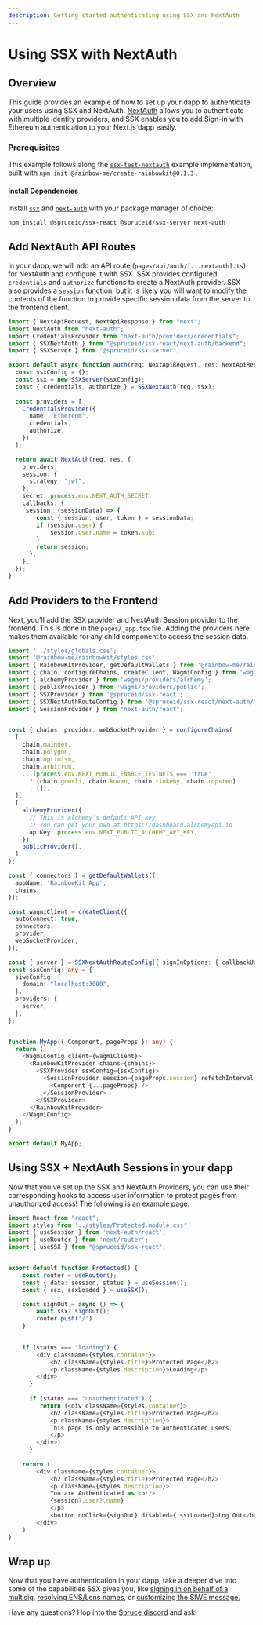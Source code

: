 ```yaml
---
description: Getting started authenticating using SSX and NextAuth
---
```


# Using SSX with NextAuth

## Overview

This guide provides an example of how to set up your dapp to authenticate your users using SSX and NextAuth. [NextAuth](https://authjs.dev/) allows you to authenticate with multiple identity providers, and SSX enables you to add Sign-in with Ethereum authentication to your Next.js dapp easily.

### Prerequisites

This example follows along the [`ssx-test-nextauth`](https://github.com/spruceid/ssx/tree/main/examples/ssx-test-nextauth) example implementation, built with `npm init @rainbow-me/create-rainbowkit@0.1.3` .

#### Install Dependencies

Install [`ssx`](https://www.npmjs.com/package/@spruceid/ssx-react) and [`next-auth`](https://next-auth.js.org/getting-started/example#existing-project) with your package manager of choice:

```
npm install @spruceid/ssx-react @spruceid/ssx-server next-auth
```

## Add NextAuth API Routes

In your dapp, we will add an API route (`pages/api/auth/[...nextauth].ts`) for NextAuth and configure it with SSX. SSX provides configured `credentials` and `authorize` functions to create a NextAuth provider. SSX also provides a `session` function, but it is likely you will want to modify the contents of the function to provide specific session data from the server to the frontend client.

```typescript
import { NextApiRequest, NextApiResponse } from "next";
import NextAuth from "next-auth";
import CredentialsProvider from "next-auth/providers/credentials";
import { SSXNextAuth } from "@spruceid/ssx-react/next-auth/backend";
import { SSXServer } from "@spruceid/ssx-server";

export default async function auth(req: NextApiRequest, res: NextApiResponse) {
  const ssxConfig = {};
  const ssx = new SSXServer(ssxConfig);
  const { credentials, authorize } = SSXNextAuth(req, ssx);
  
  const providers = [
    CredentialsProvider({
      name: "Ethereum",
      credentials,
      authorize,
    }),
  ];

  return await NextAuth(req, res, {
    providers,
    session: {
      strategy: "jwt",
    },
    secret: process.env.NEXT_AUTH_SECRET,
    callbacks: {
     session: (sessionData) => {
        const { session, user, token } = sessionData;
        if (session.user) {
            session.user.name = token.sub;
        }
        return session;
      },
    },
  });
}
```

## Add Providers to the Frontend

Next, you'll add the SSX provider and NextAuth Session provider to the frontend. This is done in the `pages/_app.tsx` file. Adding the providers here makes them available for any child component to access the session data.

```typescript
import '../styles/globals.css';
import '@rainbow-me/rainbowkit/styles.css';
import { RainbowKitProvider, getDefaultWallets } from '@rainbow-me/rainbowkit';
import { chain, configureChains, createClient, WagmiConfig } from 'wagmi';
import { alchemyProvider } from 'wagmi/providers/alchemy';
import { publicProvider } from 'wagmi/providers/public';
import { SSXProvider } from '@spruceid/ssx-react';
import { SSXNextAuthRouteConfig } from '@spruceid/ssx-react/next-auth/frontend';
import { SessionProvider } from "next-auth/react";


const { chains, provider, webSocketProvider } = configureChains(
  [
    chain.mainnet,
    chain.polygon,
    chain.optimism,
    chain.arbitrum,
    ...(process.env.NEXT_PUBLIC_ENABLE_TESTNETS === 'true'
      ? [chain.goerli, chain.kovan, chain.rinkeby, chain.ropsten]
      : []),
  ],
  [
    alchemyProvider({
      // This is Alchemy's default API key.
      // You can get your own at https://dashboard.alchemyapi.io
      apiKey: process.env.NEXT_PUBLIC_ALCHEMY_API_KEY,
    }),
    publicProvider(),
  ]
);

const { connectors } = getDefaultWallets({
  appName: 'RainbowKit App',
  chains,
});

const wagmiClient = createClient({
  autoConnect: true,
  connectors,
  provider,
  webSocketProvider,
});

const { server } = SSXNextAuthRouteConfig({ signInOptions: { callbackUrl:'/protected' }});
const ssxConfig: any = {
  siweConfig: {
    domain: "localhost:3000",
  },
  providers: { 
    server,
  },
};


function MyApp({ Component, pageProps }: any) {
  return (
    <WagmiConfig client={wagmiClient}>
      <RainbowKitProvider chains={chains}>
        <SSXProvider ssxConfig={ssxConfig}> 
          <SessionProvider session={pageProps.session} refetchInterval={0}>
            <Component {...pageProps} />
          </SessionProvider>
        </SSXProvider>
      </RainbowKitProvider>
    </WagmiConfig>
  );
}

export default MyApp;

```

## Using SSX + NextAuth Sessions in your dapp

Now that you've set up the SSX and NextAuth Providers, you can use their corresponding hooks to access user information to protect pages from unauthorized access! The following is an example page:

```typescript
import React from "react";
import styles from '../styles/Protected.module.css'
import { useSession } from 'next-auth/react';
import { useRouter } from 'next/router';
import { useSSX } from "@spruceid/ssx-react";


export default function Protected() {
    const router = useRouter();
    const { data: session, status } = useSession();
    const { ssx, ssxLoaded } = useSSX();

    const signOut = async () => {
        await ssx?.signOut();
        router.push('/')
    }
    

    if (status === "loading") {
        <div className={styles.container}>
            <h2 className={styles.title}>Protected Page</h2>
            <p className={styles.description}>Loading</p>
        </div>
      }
    
      if (status === "unauthenticated") {
         return (<div className={styles.container}>
            <h2 className={styles.title}>Protected Page</h2>
            <p className={styles.description}>
            This page is only accessible to authenticated users.
            </p>
        </div>)
      }
      
    return (
        <div className={styles.container}>
            <h2 className={styles.title}>Protected Page</h2>
            <p className={styles.description}>
            You are Authenticated as <br/>
            {session?.user?.name}
            </p>
            <button onClick={signOut} disabled={!ssxLoaded}>Log Out</button>
        </div>
    )
}
```

## Wrap up

Now that you have authentication in your dapp, take a deeper dive into some of the capabilities SSX gives you, like [signing in on behalf of a multisig](../configuring-ssx/#enabling-dao-login), [resolving ENS/Lens names](../configuring-ssx/#resolveens), or [customizing the SIWE message.](../configuring-ssx/#customizing-fields-in-the-siwe-message)&#x20;

Have any questions? Hop into the [Spruce discord](https://discord.gg/tKT6kA6hjV) and ask!
